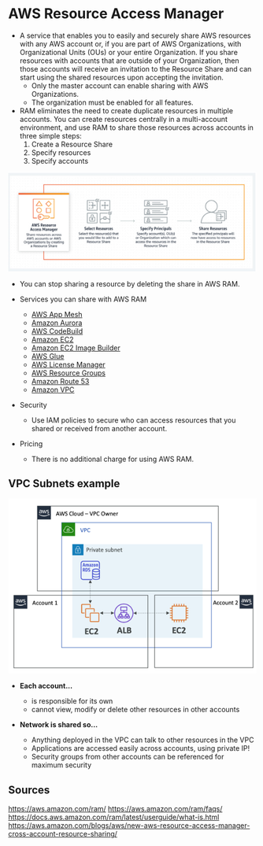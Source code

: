 # AWS Resource Access Manager

- A service that enables you to easily and securely share AWS resources  with any AWS account or, if you are part of AWS Organizations, with  Organizational Units (OUs) or your entire Organization. If you share  resources with accounts that are outside of your Organization, then  those accounts will receive an invitation to the Resource Share and can  start using the shared resources upon accepting the invitation.
  - Only the master account can enable sharing with AWS Organizations.
  - The organization must be enabled for all features.
- RAM eliminates the need to create duplicate resources in multiple accounts. You can create resources centrally in a multi-account environment, and  use RAM to share those resources across accounts in three simple steps: 
  1. Create a Resource Share
  2. Specify resources
  3. Specify accounts

![AWS Resource Access Manager](../img/AWS-Resource-Access-Manager.png)

- You can stop sharing a resource by deleting the share in AWS RAM.
- Services you can share with AWS RAM
  - [AWS App Mesh](https://docs.aws.amazon.com/ram/latest/userguide/shareable.html#shareable-appmesh)
  - [Amazon Aurora](https://docs.aws.amazon.com/ram/latest/userguide/shareable.html#shareable-aur)
  - [AWS CodeBuild](https://docs.aws.amazon.com/ram/latest/userguide/shareable.html#shareable-codebuild)
  - [Amazon EC2](https://docs.aws.amazon.com/ram/latest/userguide/shareable.html#shareable-ec2)
  - [Amazon EC2 Image Builder](https://docs.aws.amazon.com/ram/latest/userguide/shareable.html#shareable-imagebuilder)
  - [AWS Glue](https://docs.aws.amazon.com/ram/latest/userguide/shareable.html#shareable-glue)
  - [AWS License Manager](https://docs.aws.amazon.com/ram/latest/userguide/shareable.html#shareable-byol)
  - [AWS Resource Groups](https://docs.aws.amazon.com/ram/latest/userguide/shareable.html#shareable-arg)
  - [Amazon Route 53](https://docs.aws.amazon.com/ram/latest/userguide/shareable.html#shareable-r53)
  - [Amazon VPC](https://docs.aws.amazon.com/ram/latest/userguide/shareable.html#shareable-vpc)

- Security
  - Use IAM policies to secure who can access resources that you shared or received from another account. 
- Pricing
  - There is no additional charge for using AWS RAM.

## VPC Subnets example

![image-20200807092049485](../img/image-20200807092049485.png)

* **Each account...**
  * is responsible for its own
  * cannot view, modify or delete other resources in other accounts

* **Network is shared so...**
  * Anything deployed in the VPC can talk to other resources in the VPC
  * Applications are accessed easily across accounts, using private IP!
  * Security groups from other accounts can be referenced for maximum security



## Sources

 https://aws.amazon.com/ram/
 https://aws.amazon.com/ram/faqs/
 https://docs.aws.amazon.com/ram/latest/userguide/what-is.html
 https://aws.amazon.com/blogs/aws/new-aws-resource-access-manager-cross-account-resource-sharing/